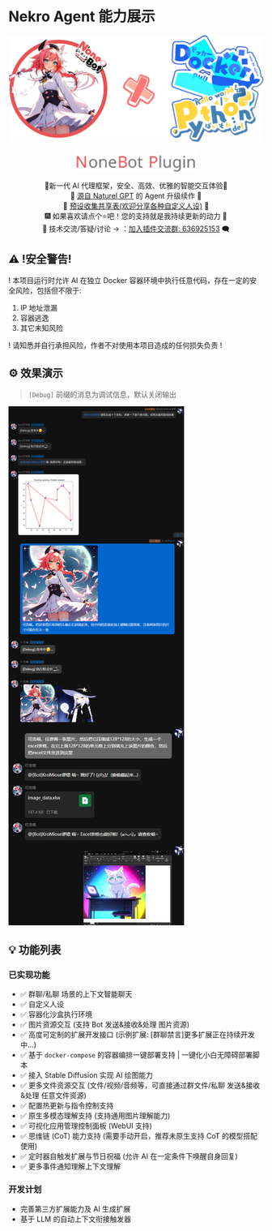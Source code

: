 # Nekro Agent 能力展示

<div align="center">
  <img src="/docs/images/home/NA_logo.png" width="1024" alt="NekroAgentLogo">
  <p><img src="/docs/images/home/NoneBotPlugin.svg" width="240" alt="NoneBotPluginText"></p>
</div>

<div align="center">
  🎉新一代 AI 代理框架，安全、高效、优雅的智能交互体验🎉<br/>
  🎉 <a href="https://github.com/KroMiose/nonebot_plugin_naturel_gpt">源自 Naturel GPT</a> 的 Agent 升级续作 🌈<br/>
  🧬 <a href="https://docs.google.com/spreadsheets/d/1JQNmVH-vlDn2uEPwkjv3iN-zn0PHpQ7RGbgA5T3fxOA/edit?usp=sharing">预设收集共享表(欢迎分享各种自定义人设)</a> 🧬 <br/>
  🎆 如果喜欢请点个⭐吧！您的支持就是我持续更新的动力 🎉<br/>
  💬 技术交流/答疑/讨论 -> ：<a href="https://jq.qq.com/?_wv=1027&k=71t9iCT7">加入插件交流群: 636925153</a> 🗨️ <br/>
</div>

## ⚠ !安全警告!

! 本项目运行时允许 AI 在独立 Docker 容器环境中执行任意代码，存在一定的安全风险，包括但不限于:

1. IP 地址泄漏
2. 容器逃逸
3. 其它未知风险

! 请知悉并自行承担风险，作者不对使用本项目造成的任何损失负责 !

## ⚙️ 效果演示

> `[Debug]` 前缀的消息为调试信息，默认关闭输出

![demo](/docs/images/home/demo_py_code.png)

## 💡 功能列表

### 已实现功能
- ✅ 群聊/私聊 场景的上下文智能聊天
- ✅ 自定义人设
- ✅ 容器化沙盒执行环境
- ✅ 图片资源交互 (支持 Bot 发送&接收&处理 图片资源)
- ✅ 高度可定制的扩展开发接口 (示例扩展: [群聊禁言]更多扩展正在持续开发中...)
- ✅ 基于 `docker-compose` 的容器编排一键部署支持 | 一键化小白无障碍部署脚本
- ✅ 接入 Stable Diffusion 实现 AI 绘图能力
- ✅ 更多文件资源交互 (文件/视频/音频等，可直接通过群文件/私聊 发送&接收&处理 任意文件资源)
- ✅ 配置热更新与指令控制支持
- ✅ 原生多模态理解支持 (支持通用图片理解能力)
- ✅ 可视化应用管理控制面板 (WebUI 支持)
- ✅ 思维链 (CoT) 能力支持 (需要手动开启，推荐未原生支持 CoT 的模型搭配使用)
- ✅ 定时器自触发扩展与节日祝福 (允许 AI 在一定条件下唤醒自身回复)
- ✅ 更多事件通知理解上下文理解

### 开发计划
- 完善第三方扩展能力及 AI 生成扩展
- 基于 LLM 的自动上下文衔接触发器 